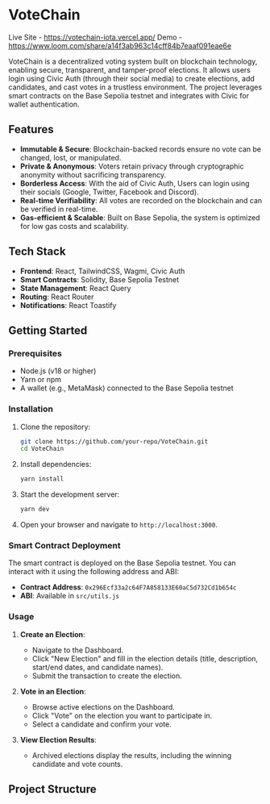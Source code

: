 # VoteChain

Live Site - https://votechain-iota.vercel.app/
Demo - https://www.loom.com/share/a14f3ab963c14cff84b7eaaf091eae6e

VoteChain is a decentralized voting system built on blockchain technology, enabling secure, transparent, and tamper-proof elections. It allows users login using Civic Auth (through their social media) to create elections, add candidates, and cast votes in a trustless environment. The project leverages smart contracts on the Base Sepolia testnet and integrates with Civic for wallet authentication.

## Features

- **Immutable & Secure**: Blockchain-backed records ensure no vote can be changed, lost, or manipulated.
- **Private & Anonymous**: Voters retain privacy through cryptographic anonymity without sacrificing transparency.
- **Borderless Access**: With the aid of Civic Auth, Users can login using their socials (Google, Twitter, Facebook and Discord).
- **Real-time Verifiability**: All votes are recorded on the blockchain and can be verified in real-time.
- **Gas-efficient & Scalable**: Built on Base Sepolia, the system is optimized for low gas costs and scalability.

## Tech Stack

- **Frontend**: React, TailwindCSS, Wagmi, Civic Auth
- **Smart Contracts**: Solidity, Base Sepolia Testnet
- **State Management**: React Query
- **Routing**: React Router
- **Notifications**: React Toastify

## Getting Started

### Prerequisites

- Node.js (v18 or higher)
- Yarn or npm
- A wallet (e.g., MetaMask) connected to the Base Sepolia testnet

### Installation

1. Clone the repository:
   ```bash
   git clone https://github.com/your-repo/VoteChain.git
   cd VoteChain
   ```

2. Install dependencies:
   ```bash
   yarn install
   ```

3. Start the development server:
   ```bash
   yarn dev
   ```

4. Open your browser and navigate to `http://localhost:3000`.

### Smart Contract Deployment

The smart contract is deployed on the Base Sepolia testnet. You can interact with it using the following address and ABI:

- **Contract Address**: `0x296Ecf33a2c64F7A858133E60aC5d732Cd1b654c`
- **ABI**: Available in `src/utils.js`

### Usage

1. **Create an Election**:
   - Navigate to the Dashboard.
   - Click "New Election" and fill in the election details (title, description, start/end dates, and candidate names).
   - Submit the transaction to create the election.

2. **Vote in an Election**:
   - Browse active elections on the Dashboard.
   - Click "Vote" on the election you want to participate in.
   - Select a candidate and confirm your vote.

3. **View Election Results**:
   - Archived elections display the results, including the winning candidate and vote counts.

## Project Structure
